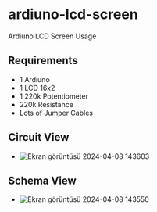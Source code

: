 # ardiuno-lcd-screen
Ardiuno LCD Screen Usage

Requirements
-
- 1 Ardiuno
- 1 LCD 16x2
- 1 220k Potentiometer
- 220k Resistance
- Lots of Jumper Cables

Circuit View
-
- ![Ekran görüntüsü 2024-04-08 143603](https://github.com/Zylles/ardiuno-lcd-screen/assets/156844892/96d800f5-8a92-4381-bef4-a2db98775126)

Schema View
-
- ![Ekran görüntüsü 2024-04-08 143550](https://github.com/Zylles/ardiuno-lcd-screen/assets/156844892/bac9a9fc-1d66-4c71-9411-3d6bea651a43)

